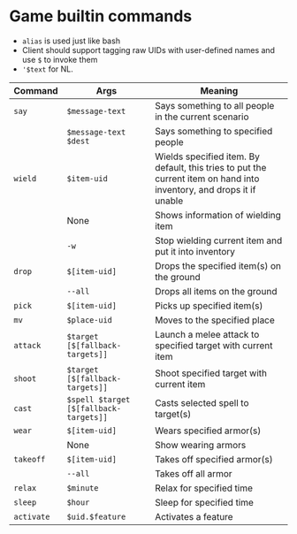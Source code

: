# Game builtin commands
- `alias` is used just like bash
- Client should support tagging raw UIDs with user-defined names and use `$` to invoke them
- `'$text` for NL.

|Command|Args|Meaning|
|-|-|-|
|`say`|`$message-text`|Says something to all people in the current scenario|
||`$message-text $dest`|Says something to specified people|
|`wield`|`$item-uid`|Wields specified item. By default, this tries to put the current item on hand into inventory, and drops it if unable|
||None|Shows information of wielding item|
||`-w`|Stop wielding current item and put it into inventory|
|`drop`|`$[item-uid]`|Drops the specified item(s) on the ground|
||`--all`|Drops all items on the ground|
|`pick`|`$[item-uid]`|Picks up specified item(s)|
|`mv`|`$place-uid`|Moves to the specified place|
|`attack`|`$target [$[fallback-targets]]`|Launch a melee attack to specified target with current item|
|`shoot`|`$target [$[fallback-targets]]`|Shoot specified target with current item|
|`cast`|`$spell $target [$[fallback-targets]]`|Casts selected spell to target(s)|
|`wear`|`$[item-uid]`|Wears specified armor(s)|
||None|Show wearing armors|
|`takeoff`|`$[item-uid]`|Takes off specified armor(s)|
||`--all`|Takes off all armor|
|`relax`|`$minute`|Relax for specified time|
|`sleep`|`$hour`|Sleep for specified time|
|`activate`|`$uid.$feature`|Activates a feature|
